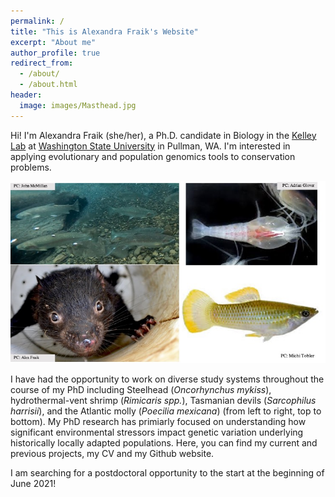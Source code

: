 ```yaml
---
permalink: /
title: "This is Alexandra Fraik's Website"
excerpt: "About me"
author_profile: true
redirect_from: 
  - /about/
  - /about.html
header:
  image: images/Masthead.jpg
---
```


Hi! I'm Alexandra Fraik (she/her), a Ph.D. candidate in Biology in the 
[Kelley Lab](https://labs.wsu.edu/genomes/) at [Washington State University](www.wsu.edu) in Pullman, WA. 
I'm interested in applying evolutionary and population genomics tools to conservation problems. 

![this is an image of my study systems](images/Study_Systems.jpg)

I have had the opportunity to work on diverse study systems throughout the course of my PhD including Steelhead (<i>Oncorhynchus mykiss</i>), hydrothermal-vent shrimp (<i>Rimicaris spp.</i>), Tasmanian devils (<i>Sarcophilus harrisii</i>), and the Atlantic molly (<i>Poecilia mexicana</i>) (from left to right, top to bottom). My PhD research has primiarly focused on understanding how significant environmental stressors impact genetic variation underlying historically locally adapted populations. Here, you can find my current and previous projects, my CV and my Github website.

I am searching for a postdoctoral opportunity to the start at the beginning of June 2021!
